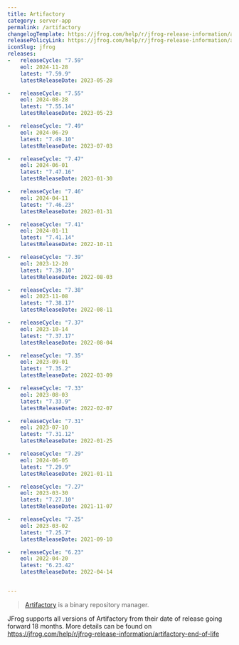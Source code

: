 ```yaml
---
title: Artifactory
category: server-app
permalink: /artifactory
changelogTemplate: https://jfrog.com/help/r/jfrog-release-information/artifactory-__RELEASE_CYCLE__
releasePolicyLink: https://jfrog.com/help/r/jfrog-release-information/artifactory-end-of-life
iconSlug: jfrog
releases:
-   releaseCycle: "7.59"
    eol: 2024-11-28
    latest: "7.59.9"
    latestReleaseDate: 2023-05-28

-   releaseCycle: "7.55"
    eol: 2024-08-28
    latest: "7.55.14"
    latestReleaseDate: 2023-05-23

-   releaseCycle: "7.49"
    eol: 2024-06-29
    latest: "7.49.10"
    latestReleaseDate: 2023-07-03

-   releaseCycle: "7.47"
    eol: 2024-06-01
    latest: "7.47.16"
    latestReleaseDate: 2023-01-30

-   releaseCycle: "7.46"
    eol: 2024-04-11
    latest: "7.46.23"
    latestReleaseDate: 2023-01-31

-   releaseCycle: "7.41"
    eol: 2024-01-11
    latest: "7.41.14"
    latestReleaseDate: 2022-10-11

-   releaseCycle: "7.39"
    eol: 2023-12-20
    latest: "7.39.10"
    latestReleaseDate: 2022-08-03

-   releaseCycle: "7.38"
    eol: 2023-11-08
    latest: "7.38.17"
    latestReleaseDate: 2022-08-11

-   releaseCycle: "7.37"
    eol: 2023-10-14
    latest: "7.37.17"
    latestReleaseDate: 2022-08-04

-   releaseCycle: "7.35"
    eol: 2023-09-01
    latest: "7.35.2"
    latestReleaseDate: 2022-03-09

-   releaseCycle: "7.33"
    eol: 2023-08-03
    latest: "7.33.9"
    latestReleaseDate: 2022-02-07

-   releaseCycle: "7.31"
    eol: 2023-07-10
    latest: "7.31.12"
    latestReleaseDate: 2022-01-25

-   releaseCycle: "7.29"
    eol: 2024-06-05
    latest: "7.29.9"
    latestReleaseDate: 2021-01-11

-   releaseCycle: "7.27"
    eol: 2023-03-30
    latest: "7.27.10"
    latestReleaseDate: 2021-11-07

-   releaseCycle: "7.25"
    eol: 2023-03-02
    latest: "7.25.7"
    latestReleaseDate: 2021-09-10

-   releaseCycle: "6.23"
    eol: 2022-04-20
    latest: "6.23.42"
    latestReleaseDate: 2022-04-14


---
```


> [Artifactory](https://jfrog.com/artifactory/) is a binary repository manager.

JFrog supports all versions of Artifactory from their date of release going forward 18 months. More details can be found on https://jfrog.com/help/r/jfrog-release-information/artifactory-end-of-life
